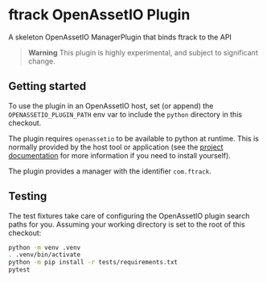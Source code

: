 # ftrack OpenAssetIO Plugin

A skeleton OpenAssetIO ManagerPlugin that binds ftrack to the API

> **Warning**
> This plugin is highly experimental, and subject to significant
> change.

## Getting started

To use the plugin in an OpenAssetIO host, set (or append) the
`OPENASSETIO_PLUGIN_PATH` env var to include the `python` directory in
this checkout.

The plugin requires `openassetio` to be available to python at runtime.
This is normally provided by the host tool or application (see the
[project documentation](https://github.com/OpenAssetIO/OpenAssetIO#getting-started)
for more information if you need to install yourself).

The plugin provides a manager with the identifier `com.ftrack`.

## Testing

The test fixtures take care of configuring the OpenAssetIO plugin search
paths for you. Assuming your working directory is set to the root of
this checkout:

```bash
python -m venv .venv
. .venv/bin/activate
python -m pip install -r tests/requirements.txt
pytest
```
